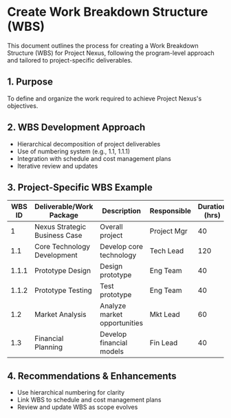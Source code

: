 # Create Work Breakdown Structure (WBS)

This document outlines the process for creating a Work Breakdown Structure (WBS) for Project Nexus, following the program-level approach and tailored to project-specific deliverables.

## 1. Purpose
To define and organize the work required to achieve Project Nexus's objectives.

## 2. WBS Development Approach
- Hierarchical decomposition of project deliverables
- Use of numbering system (e.g., 1.1, 1.1.1)
- Integration with schedule and cost management plans
- Iterative review and updates

## 3. Project-Specific WBS Example
| WBS ID | Deliverable/Work Package                | Description                          | Responsible | Duration (hrs) | Dependencies |
|--------|-----------------------------------------|--------------------------------------|-------------|---------------|--------------|
| 1      | Nexus Strategic Business Case           | Overall project                      | Project Mgr | 40            | -            |
| 1.1    | Core Technology Development             | Develop core technology              | Tech Lead   | 120           | 1            |
| 1.1.1  | Prototype Design                       | Design prototype                     | Eng Team    | 40            | 1.1          |
| 1.1.2  | Prototype Testing                      | Test prototype                       | Eng Team    | 40            | 1.1          |
| 1.2    | Market Analysis                        | Analyze market opportunities         | Mkt Lead    | 60            | 1            |
| 1.3    | Financial Planning                      | Develop financial models             | Fin Lead    | 40            | 1            |

## 4. Recommendations & Enhancements
- Use hierarchical numbering for clarity
- Link WBS to schedule and cost management plans
- Review and update WBS as scope evolves
